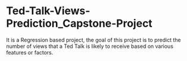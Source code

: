 # Ted-Talk-Views-Prediction_Capstone-Project
It is a Regression based project, the goal of this project is to predict the number of views that a Ted Talk is likely to receive based on various features or factors. 
